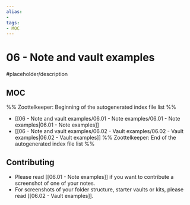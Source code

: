 ```yaml
---
alias:
- 
tags:
- MOC
---
```


# 06 - Note and vault examples

#placeholder/description 

## MOC

%% Zoottelkeeper: Beginning of the autogenerated index file list  %%
- [[06 - Note and vault examples/06.01 - Note examples/06.01 - Note examples|06.01 - Note examples]]
- [[06 - Note and vault examples/06.02 - Vault examples/06.02 - Vault examples|06.02 - Vault examples]]
%% Zoottelkeeper: End of the autogenerated index file list  %%

## Contributing

- Please read [[06.01 - Note examples]] if you want to contribute a screenshot of one of your notes.
- For screenshots of your folder structure, starter vaults or kits, please read [[06.02 - Vault examples]].